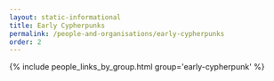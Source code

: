 ```yaml
---
layout: static-informational
title: Early Cypherpunks
permalink: /people-and-organisations/early-cypherpunks
order: 2
---
```


{% include people_links_by_group.html group='early-cypherpunk' %}
